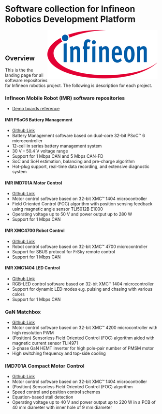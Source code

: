 <!--
SPDX-FileCopyrightText: Copyright (c) 2024 Infineon Technologies AG
SPDX-License-Identifier: MIT
-->

# Software collection for Infineon Robotics Development Platform

<a href="https://www.infineon.com" target="_blank" rel="noreferrer noopener">
<img src="./assets/images/Logo.svg" align="right" alt="Infineon logo">
</a>
<br>
<br>
<br>

## Overview

<p>This is the the landing page for all software repositories for Infineon robotics project. The following is description for each project.</p>

### Infineon Mobile Robot (IMR) software repositories
- <a href="https://www.infineon.com/cms/de/applications/robotics/development-platform/" target="_blank" rel="noreferrer noopener">Demo boards reference</a>

#### IMR PSoC6 Battery Management

- <a href="https://github.com/Infineon/IMR_PSoC6_BMS" target="_blank" rel="noreferrer noopener">Github Link</a>
- Battery Management software based on dual-core 32-bit PSoC™ 6 microcontroller
- 12-cell in series battery management system
- 30 V – 50.4 V voltage range
- Support for 1 Mbps CAN and 5 Mbps CAN-FD
- SoC and SoH estimation, balancing and pre-charge algorithm
- Hot-plug support, real-time data recording, and extensive diagnostic system

#### IMR IMD701A Motor Control

- <a href="https://github.com/Infineon/IMR_IMD701_MC" target="_blank" rel="noreferrer noopener">Github Link</a>
- Motor control software based on 32-bit XMC™ 1404 microcontroller
- Field Oriented Control (FOC) algorithm with position sensing feedback using magnetic angle sensor TLI5012B E1000
- Operating voltage up to 50 V and power output up to 280 W
- Support for 1 Mbps CAN

#### IMR XMC4700 Robot Control

- <a href="https://github.com/Infineon/IMR_XMC4700_RC" target="_blank" rel="noreferrer noopener">Github Link</a>
- Robot control software based on 32-bit XMC™ 4700 microcontroller
- Support for SBUS protocol for FrSky remote control
- Support for 1 Mbps CAN

#### IMR XMC1404 LED Control

- <a href="https://github.com/Infineon/IMR_XMC1404_LED" target="_blank" rel="noreferrer noopener">Github Link</a>
- RGB-LED control software based on 32-bit XMC™ 1404 microcontroller
- Support for dynamic LED modes e.g. pulsing and chasing with various colors
- Support for 1 Mbps CAN
<!--
#### IMR Navigation

- <a href="https://github.com/Infineon/IMR_nVIDIA_JONX_Navigation" target="_blank" rel="noreferrer noopener">Github Link</a>
- Autonomous navigation implemented in nVIDIA Jetson Orin NX 8 GB development kit with 2x hybrid-ToF cameras (by Infineon, pmdtechnologies, and Ofilm) and Wi-Fi 6E module based on CYW55573
- SLAM and obstacle avoidance capabilities accompanied with LED effects
- ROS framework with Google Cartographer and DWA path planner
- Support for 1 Mbps CAN

#### IMR Navigation GUI

- <a href="https://github.com/Infineon/IMR_Navigation_GUI" target="_blank" rel="noreferrer noopener">Github Link</a>
- Graphic User Interface to complete the IMR autonomous navigation experience
- Ubuntu 22.04 host laptop with connection to a router and nVIDIA Jetson Orin NX in IMR
- User input / command for navigation target and LED modes and colors -->

### GaN Matchbox

- <a href="https://github.com/Infineon/REF_MTR_48V30A_GaN" target="_blank" rel="noreferrer noopener">Github Link</a>
- Motor control software based on 32-bit XMC™ 4200 microcontroller with high resolution PWM
- (Position) Sensorless Field Oriented Control (FOC) algorithm aided with magnetic current sensor TLI4971
- 3-phase GaN HEMT inverter for high pole-pair number of PMSM motor
- High switching frequency and top-side cooling

### IMD701A Compact Motor Control

- <a href="https://github.com/Infineon/REF_36V_220W_SLFOC" target="_blank" rel="noreferrer noopener">Github Link</a>
- Motor control software based on 32-bit XMC™ 1404 microcontroller
- (Position) Sensorless Field Oriented Control (FOC) algorithm 
- Speed control and position control schemes
- Equation-based stall detection
- Operating voltage up to 40 V and power output up to 220 W in a PCB of 40 mm diameter with inner hole of 9 mm diameter

<!---
### Contact
In case of questions regarding this repository and its contents, refer to [MAINTAINERS.md](MAINTAINERS.md) for the contact details of this project's maintainers.

### Licensing

Please see our [LICENSE](LICENSE) for copyright and license information.

## Intended use cases

<p>These examples can be used as a starting point for your project. They are meant to be used with DAVE 4.5.0</p>
-->
